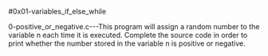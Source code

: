 #0x01-variables_if_else_while

0-positive_or_negative.c---This program will assign a random number to the variable n each time it is executed. Complete the source code in order to print whether the number stored in the variable n is positive or negative.

